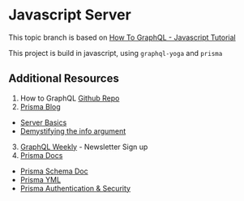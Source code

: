 # Javascript Server
This topic branch is based on [How To GraphQL - Javascript Tutorial](https://www.howtographql.com/graphql-js/0-introduction/)

This project is build in javascript, using `graphql-yoga` and `prisma`

## Additional Resources

1. How to GraphQL [Github Repo](https://github.com/howtographql/howtographql)
2. [Prisma Blog](https://www.prisma.io/blog/)
  * [Server Basics](https://www.prisma.io/blog/graphql-server-basics-the-schema-ac5e2950214e)
  * [Demystifying the info argument](https://www.prisma.io/blog/graphql-server-basics-demystifying-the-info-argument-in-graphql-resolvers-6f26249f613a)
3. [GraphQL Weekly](https://www.graphqlweekly.com/) - Newsletter Sign up
4. [Prisma Docs](https://www.prisma.io/docs/)
  * [Prisma Schema Doc](https://www.prisma.io/docs/1.34/prisma-client/basic-data-access/reading-data-JAVASCRIPT-rsc2/)
  * [Prisma YML](https://www.prisma.io/docs/1.34/prisma-cli-and-configuration/prisma-yml-5cy7/)
  * [Prisma Authentication & Security](https://www.prisma.io/docs/prisma-server/authentication-and-security-kke4/#prisma-services)
